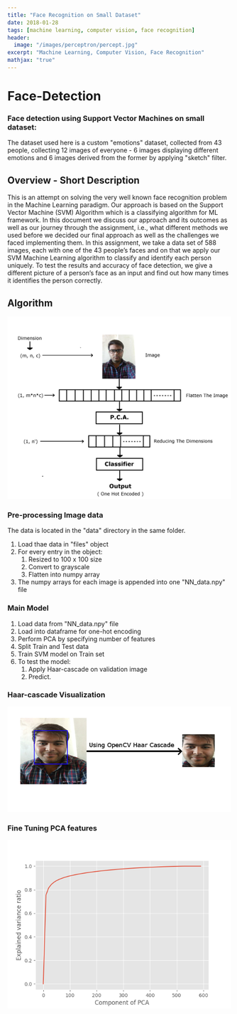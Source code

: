```yaml
---
title: "Face Recognition on Small Dataset"
date: 2018-01-28
tags: [machine learning, computer vision, face recognition]
header:
  image: "/images/perceptron/percept.jpg"
excerpt: "Machine Learning, Computer Vision, Face Recognition"
mathjax: "true"
---
```


# Face-Detection

### Face detection using Support Vector Machines on small dataset: 

The dataset used here is a custom "emotions" dataset, collected from 43 people, collecting 12 images of everyone - 6 images displaying different emotions and 6 images derived from the former by applying "sketch" filter.

## Overview - Short Description

This is an attempt on solving the very well known face recognition problem in the Machine Learning paradigm. Our approach is based on the Support Vector Machine (SVM) Algorithm which is a classifying algorithm for ML framework. In this document we discuss our approach and its outcomes as well as our journey through the assignment, i.e., what different methods we used before we decided our final approach as well as the challenges we faced implementing them. In this assignment, we take a data set of 588 images, each with one of the 43 people’s faces and on that we apply our SVM Machine Learning algorithm to classify and identify each person uniquely. To test the results and accuracy of face detection, we give a different picture of a person’s face as an input and find out how many times it identifies the person correctly.

## Algorithm

![Workflow](https://github.com/Grimmjaw6/Face-Detection/blob/master/Workflow.png)

### Pre-processing Image data 

The data is located in the "data" directory in the same folder. 

1. Load thae data in "files" object
2. For every entry in the object:
    1. Resized to 100 x 100 size 
    2. Convert to grayscale
    3. Flatten into numpy array
3. The numpy arrays for each image is appended into one "NN_data.npy" file

### Main Model

1. Load data from "NN_data.npy" file
2. Load into dataframe for one-hot encoding
3. Perform PCA by specifying number of features
4. Split Train and Test data
5. Train SVM model on Train set
6. To test the model:
    1. Apply Haar-cascade on validation image
    2. Predict.



### Haar-cascade Visualization

![Haar-cascade Visualisation](https://github.com/Grimmjaw6/Face-Detection/blob/master/Haar-cascade.png)


### Fine Tuning PCA features

![PCA optimum features](https://github.com/Grimmjaw6/Face-Detection/blob/master/PCA_optimum_features.png)
